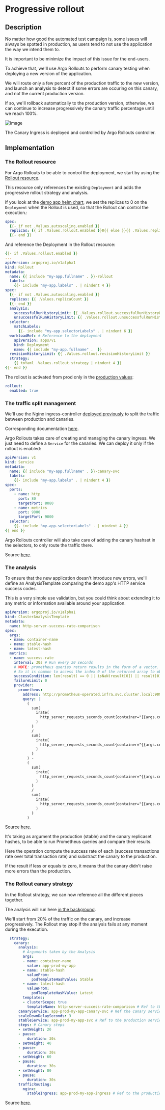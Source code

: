 # Progressive rollout

## Description

No matter how good the automated test campaign is, some issues will always be spotted in production, as users tend to not use the application the way we intend them to.

It is important to be minimize the impact of this issue for the end-users.

To achieve that, we'll use Argo Rollouts to perform canary testing when deploying a new version of the application.

We will route only a few percent of the production traffic to the new version, and launch an analysis to detect if some errors are occuring on this canary, and not the current production version.

If so, we'll rollback automatically to the production version, otherwise, we can continue to increase progressively the canary traffic percentage until we reach 100%.

![image](./assets/ArgoRollouts-canary.png)

The Canary Ingress is deployed and controlled by Argo Rollouts controller.


## Implementation

### The Rollout resource

For Argo Rollouts to be able to control the deployment, we start by using the [Rollout resource](https://argo-rollouts.readthedocs.io/en/stable/features/specification/).

This resource only references the existing `Deployment` and adds the progressive rollout strategy and analysis.

If you look at the [demo app helm chart](https://github.com/AmadeusITGroup/argo-projects-demo/blob/main/argo-projects/app/manifests/base/templates/deployment.yaml), we set the replicas to 0 on the `Deployment` when the Rollout is used, so that the Rollout can control the execution.:

```yaml
spec:
  {{- if not .Values.autoscaling.enabled }}
  replicas: {{ if .Values.rollout.enabled }}0{{ else }}{{ .Values.replicaCount }}{{ end }}
  {{- end }}
```

And reference the Deployment in the Rollout resource:

```yaml
{{- if .Values.rollout.enabled }}
---
apiVersion: argoproj.io/v1alpha1
kind: Rollout
metadata:
  name: {{ include "my-app.fullname" . }}-rollout
  labels:
    {{- include "my-app.labels" . | nindent 4 }}
spec:
  {{- if not .Values.autoscaling.enabled }}
  replicas: {{ .Values.replicaCount }}
  {{- end }}
  analysis:
    successfulRunHistoryLimit: {{ .Values.rollout.successfulRunHistoryLimit }}
    unsuccessfulRunHistoryLimit: {{ .Values.rollout.unsuccessfulRunHistoryLimit }}
  selector:
    matchLabels:
      {{- include "my-app.selectorLabels" . | nindent 6 }}
  workloadRef: # Reference to the deployment
    apiVersion: apps/v1
    kind: Deployment
    name: {{ include "my-app.fullname" .  }} 
  revisionHistoryLimit: {{ .Values.rollout.revisionHistoryLimit }}
  strategy: 
    {{ toYaml .Values.rollout.strategy | nindent 4 }}
{{- end }}
```

The rollout is activated from prod only in the [production values](https://github.com/AmadeusITGroup/argo-projects-demo/blob/main/argo-projects/app/manifests/overlays/prod/values-prod.yaml#L5):

```yaml
rollout:
  enabled: true
```

### The traffic split management

We'll use the Nginx ingress-controller [deployed previously](./PLATFORM_INSTALLATION.md#platform-components) to split the traffic between production and canaries.

Corresponding documentation [here](https://argo-rollouts.readthedocs.io/en/stable/features/traffic-management/nginx/).

Argo Rollouts takes care of creating and managing the canary ingress. We just need to define a `Service` for the canaries. We can deploy it only if the rollout is enabled:

```yaml
apiVersion: v1
kind: Service
metadata:
  name: {{ include "my-app.fullname" . }}-canary-svc
  labels:
    {{- include "my-app.labels" . | nindent 4 }}
spec:
  ports:
    - name: http
      port: 80
      targetPort: 8080
    - name: metrics
      port: 9000
      targetPort: 9000
  selector:
    {{- include "my-app.selectorLabels" . | nindent 4 }}
{{ end }}
```

Argo Rollouts controller will also take care of adding the canary hashset in the selectors, to only route the traffic there.

Source [here](https://github.com/AmadeusITGroup/argo-projects-demo/blob/main/argo-projects/app/manifests/base/templates/service.yaml#L24).


### The analysis

To ensure that the new application doesn't introduce new errors, we'll define an AnalysisTemplate comparing the demo app's HTTP service success codes.

This is a very simple use validation, but you could think about extending it to any metric or information available around your application.

```yaml
apiVersion: argoproj.io/v1alpha1
kind: ClusterAnalysisTemplate
metadata:
  name: http-server-success-rate-comparison
spec:
  args:
  - name: container-name
  - name: stable-hash
  - name: latest-hash
  metrics:
  - name: success-rate
    interval: 30s # Run every 30 seconds
    # NOTE: prometheus queries return results in the form of a vector.
    # So it is common to access the index 0 of the returned array to obtain the value
    successCondition: len(result) == 0 || isNaN(result[0]) || result[0] <= 0
    failureLimit: 0
    provider:
      prometheus:
        address: http://prometheus-operated.infra.svc.cluster.local:9090 # the local prometheus instance
        query: |
          (
            sum(
              irate(
                http_server_requests_seconds_count{container="{{args.container-name}}",pod=~"{{args.container-name}}-rollout-{{args.stable-hash}}.*",outcome=~"SUCCESS"}[30s]
              )
            ) 
            /
            sum(
              irate(
                http_server_requests_seconds_count{container="{{args.container-name}}",pod=~"{{args.container-name}}-rollout-{{args.stable-hash}}.*"}[30s]
              )
            )
          ) -
          (
            sum(
              irate(
                http_server_requests_seconds_count{container="{{args.container-name}}",pod=~"{{args.container-name}}-rollout-{{args.latest-hash}}.*",outcome=~"SUCCESS"}[30s]
              )
            ) 
            /
            sum(
              irate(
                http_server_requests_seconds_count{container="{{args.container-name}}",pod=~"{{args.container-name}}-rollout-{{args.latest-hash}}.*"}[30s]
              )
            )
          )
```
Source [here](https://github.com/AmadeusITGroup/argo-projects-demo/blob/main/argo-projects/argo-rollouts/resources/analysis-templates.yaml).

It's taking as argument the production (stable) and the canary replicaset hashes, to be able to run Prometheus queries and compare their results.

Here the operation compute the success rate of each (success transactions rate over total transaction rate) and substract the canary to the production.

If the result if less or equals to zero, it means that the canary didn't raise more errors than the production.

### The Rollout canary strategy

In the Rollout strategy, we can now reference all the different pieces together.

The analysis will run here [in the background](https://argo-rollouts.readthedocs.io/en/stable/features/analysis/#background-analysis).

We'll start from 20% of the traffic on the canary, and increase progressively. The Rollout may stop if the analysis fails at any moment during the execution.

```yaml
  strategy:
    canary:
      analysis:
        # Arguments taken by the Analysis
        args:
        - name: container-name
          value: app-prod-my-app
        - name: stable-hash
          valueFrom:
            podTemplateHashValue: Stable
        - name: latest-hash
          valueFrom:
            podTemplateHashValue: Latest
        templates:
        - clusterScope: true
          templateName: http-server-success-rate-comparison # Ref to the AnalysisTemplate
      canaryService: app-prod-my-app-canary-svc # Ref the canary service defined earlier
      scaleDownDelaySeconds: 3
      stableService: app-prod-my-app-svc # Ref to the production service
      steps: # Canary steps
      - setWeight: 20
      - pause:
          duration: 30s
      - setWeight: 40
      - pause:
          duration: 30s
      - setWeight: 60
      - pause:
          duration: 30s
      - setWeight: 80
      - pause:
          duration: 30s
      trafficRouting:
        nginx:
          stableIngress: app-prod-my-app-ingress # Ref to the production ingress
```

Source [here](https://github.com/AmadeusITGroup/argo-projects-demo/blob/main/argo-projects/app/manifests/overlays/prod/values-prod.yaml#L6).